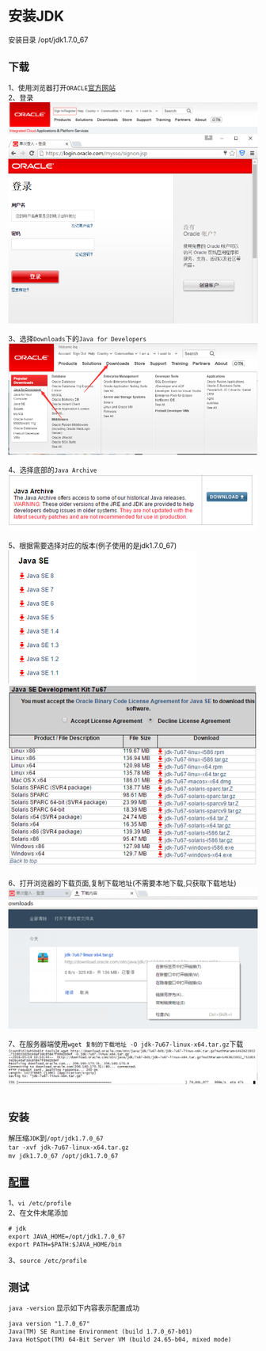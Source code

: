 # 安装JDK

安装目录 /opt/jdk1.7.0_67

## 下载
1、使用浏览器打开`ORACLE`[官方网站](http://www.oracle.com/index.html) <br>
2、登录 <br>
![登录页面](../images/jdk-install-login.png) <br>
![登录](../images/jdk-install-doLogin.png) <br>
 <br>
3、选择`Downloads`下的`Java for Developers` <br>
![Downloads](../images/jdk-install-downloads.png) <br>
 <br>
4、选择底部的`Java Archive` <br>
![Archive](../images/jdk-install-archive.png) <br>
 <br>
5、根据需要选择对应的版本(例子使用的是jdk1.7.0_67)  <br>
![Versions](../images/jdk-install-versions.png)  <br>
![7U67](../images/jdk-install-version-7u67.png)  <br>
 <br>
6、打开浏览器的下载页面,复制下载地址(不需要本地下载,只获取下载地址) <br>
![复制下载地址](../images/jdk-install-copy-download-url.png) <br>
 <br>
7、在服务器端使用`wget 复制的下载地址 -O jdk-7u67-linux-x64.tar.gz`下载 <br>
![Downloading](../images/jdk-install-downloading.png) <br>
 <br>

## 安装
解压缩`JDK`到`/opt/jdk1.7.0_67` <br>
`tar -xvf jdk-7u67-linux-x64.tar.gz` <br>
`mv jdk1.7.0_67 /opt/jdk1.7.0_67`

## [配置](./profile.md)
1、`vi /etc/profile` <br>
2、在文件末尾添加
```
# jdk
export JAVA_HOME=/opt/jdk1.7.0_67
export PATH=$PATH:$JAVA_HOME/bin
```
3、`source /etc/profile`

## 测试
`java -version` 显示如下内容表示配置成功

    java version "1.7.0_67"
    Java(TM) SE Runtime Environment (build 1.7.0_67-b01)
    Java HotSpot(TM) 64-Bit Server VM (build 24.65-b04, mixed mode)
